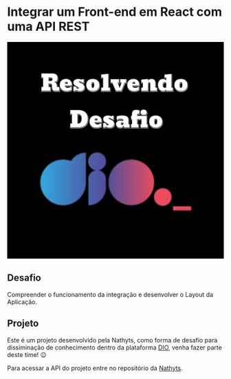 # Integrar um Front-end em React com uma API REST

 <p align="center">
      <img alt="Desafio dio" title="Desafio dio" src="public/images/desafio-dio.png" />
</p>

## Desafio

Compreender o funcionamento da integração e desenvolver o Layout da Aplicação.

## Projeto

Este é um projeto desenvolvido pela Nathyts, como forma de desafio para dissiminação de conhecimento dentro da plataforma [DIO](https://dio.me/sign-up?ref=WXSFIF1TPZ), venha fazer parte deste time! :wink:

Para acessar a API do projeto entre no repositório da [Nathyts](https://github.com/nathyts/api-dioshopping).
